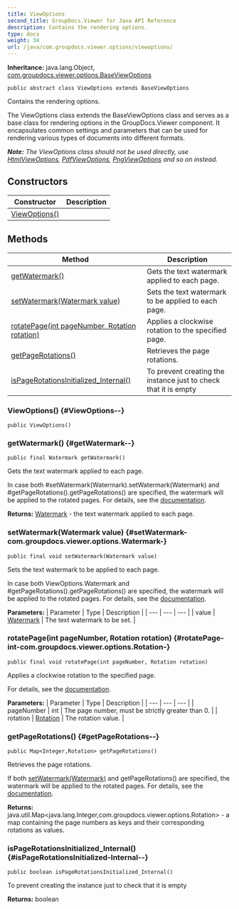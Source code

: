 ```yaml
---
title: ViewOptions
second_title: GroupDocs.Viewer for Java API Reference
description: Contains the rendering options.
type: docs
weight: 34
url: /java/com.groupdocs.viewer.options/viewoptions/
---
```

**Inheritance:**
java.lang.Object, [com.groupdocs.viewer.options.BaseViewOptions](../../com.groupdocs.viewer.options/baseviewoptions)
```
public abstract class ViewOptions extends BaseViewOptions
```

Contains the rendering options.

The ViewOptions class extends the BaseViewOptions class and serves as a base class for rendering options in the GroupDocs.Viewer component. It encapsulates common settings and parameters that can be used for rendering various types of documents into different formats.

***Note:** The ViewOptions class should not be used directly, use [HtmlViewOptions](../../com.groupdocs.viewer.options/htmlviewoptions), [PdfViewOptions](../../com.groupdocs.viewer.options/pdfviewoptions), [PngViewOptions](../../com.groupdocs.viewer.options/pngviewoptions) and so on instead.*
## Constructors

| Constructor | Description |
| --- | --- |
| [ViewOptions()](#ViewOptions--) |  |
## Methods

| Method | Description |
| --- | --- |
| [getWatermark()](#getWatermark--) | Gets the text watermark applied to each page. |
| [setWatermark(Watermark value)](#setWatermark-com.groupdocs.viewer.options.Watermark-) | Sets the text watermark to be applied to each page. |
| [rotatePage(int pageNumber, Rotation rotation)](#rotatePage-int-com.groupdocs.viewer.options.Rotation-) | Applies a clockwise rotation to the specified page. |
| [getPageRotations()](#getPageRotations--) | Retrieves the page rotations. |
| [isPageRotationsInitialized_Internal()](#isPageRotationsInitialized-Internal--) | To prevent creating the instance just to check that it is empty |
### ViewOptions() {#ViewOptions--}
```
public ViewOptions()
```


### getWatermark() {#getWatermark--}
```
public final Watermark getWatermark()
```


Gets the text watermark applied to each page.

In case both \#setWatermark(Watermark).setWatermark(Watermark) and \#getPageRotations().getPageRotations() are specified, the watermark will be applied to the rotated pages. For details, see the [documentation][].


[documentation]: https://docs.groupdocs.com/viewer/java/add-text-watermark/

**Returns:**
[Watermark](../../com.groupdocs.viewer.options/watermark) - the text watermark applied to each page.
### setWatermark(Watermark value) {#setWatermark-com.groupdocs.viewer.options.Watermark-}
```
public final void setWatermark(Watermark value)
```


Sets the text watermark to be applied to each page.

In case both  ViewOptions.Watermark  and \#getPageRotations().getPageRotations() are specified, the watermark will be applied to the rotated pages. For details, see the [documentation][].


[documentation]: https://docs.groupdocs.com/viewer/java/add-text-watermark/

**Parameters:**
| Parameter | Type | Description |
| --- | --- | --- |
| value | [Watermark](../../com.groupdocs.viewer.options/watermark) | The text watermark to be set. |

### rotatePage(int pageNumber, Rotation rotation) {#rotatePage-int-com.groupdocs.viewer.options.Rotation-}
```
public final void rotatePage(int pageNumber, Rotation rotation)
```


Applies a clockwise rotation to the specified page.

For details, see the [documentation][].


[documentation]: https://docs.groupdocs.com/viewer/java/flip-or-rotate-pages/

**Parameters:**
| Parameter | Type | Description |
| --- | --- | --- |
| pageNumber | int | The page number, must be strictly greater than 0. |
| rotation | [Rotation](../../com.groupdocs.viewer.options/rotation) | The rotation value. |

### getPageRotations() {#getPageRotations--}
```
public Map<Integer,Rotation> getPageRotations()
```


Retrieves the page rotations.

If both [setWatermark(Watermark)](../../com.groupdocs.viewer.options/viewoptions\#setWatermark-Watermark-) and  getPageRotations()  are specified, the watermark will be applied to the rotated pages. For details, see the [documentation][].


[documentation]: https://docs.groupdocs.com/viewer/java/flip-or-rotate-pages/

**Returns:**
java.util.Map<java.lang.Integer,com.groupdocs.viewer.options.Rotation> - a map containing the page numbers as keys and their corresponding rotations as values.
### isPageRotationsInitialized_Internal() {#isPageRotationsInitialized-Internal--}
```
public boolean isPageRotationsInitialized_Internal()
```


To prevent creating the instance just to check that it is empty

**Returns:**
boolean
